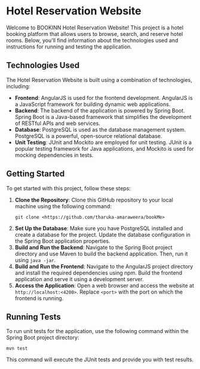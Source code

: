 <!DOCTYPE html>
<html>

<head>
</head>

<body>
    <h1>Hotel Reservation Website</h1>
    <p>Welcome to BOOKINN Hotel Reservation Website! This project is a hotel booking platform that allows users to browse, search, and reserve hotel rooms. Below, you'll find information about the technologies used and instructions for running and testing the application.</p>

  <h2>Technologies Used</h2>
    <p>The Hotel Reservation Website is built using a combination of technologies, including:</p>
    <ul>
        <li><strong>Frontend</strong>: AngularJS is used for the frontend development. AngularJS is a JavaScript framework for building dynamic web applications.</li>
        <li><strong>Backend</strong>: The backend of the application is powered by Spring Boot. Spring Boot is a Java-based framework that simplifies the development of RESTful APIs and web services.</li>
        <li><strong>Database</strong>: PostgreSQL is used as the database management system. PostgreSQL is a powerful, open-source relational database.</li>
        <li><strong>Unit Testing</strong>: JUnit and Mockito are employed for unit testing. JUnit is a popular testing framework for Java applications, and Mockito is used for mocking dependencies in tests.</li>
    </ul>

<h2>Getting Started</h2>
    <p>To get started with this project, follow these steps:</p>
    <ol>
        <li><strong>Clone the Repository</strong>: Clone this GitHub repository to your local machine using the following command:</li>
        <pre><code>git clone &lt;https://github.com/tharuka-amaraweera/bookMe&gt;</code></pre>
        <li><strong>Set Up the Database</strong>: Make sure you have PostgreSQL installed and create a database for the project. Update the database configuration in the Spring Boot application properties.</li>
        <li><strong>Build and Run the Backend</strong>: Navigate to the Spring Boot project directory and use Maven to build the backend application. Then, run it using <code>java -jar</code>.</li>
        <li><strong>Build and Run the Frontend</strong>: Navigate to the AngularJS project directory and install the required dependencies using npm. Build the frontend application and serve it using a development server.</li>
        <li><strong>Access the Application</strong>: Open a web browser and access the website at <code>http://localhost:&lt;4200&gt;</code>. Replace <code>&lt;port&gt;</code> with the port on which the frontend is running.</li>
    </ol>

<h2>Running Tests</h2>
    <p>To run unit tests for the application, use the following command within the Spring Boot project directory:</p>
    <pre><code>mvn test</code></pre>
    <p>This command will execute the JUnit tests and provide you with test results.</p>
</body>

</html>

